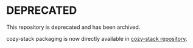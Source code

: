 # DEPRECATED

This repository is deprecated and has been archived.

cozy-stack packaging is now directly available in [cozy-stack repository](https://github.com/cozy/cozy-stack).
